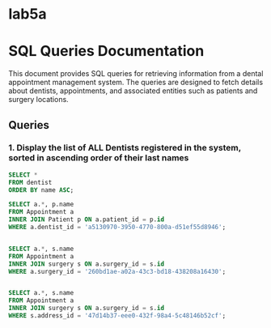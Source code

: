 # lab5a

# SQL Queries Documentation

This document provides SQL queries for retrieving information from a dental appointment management system. The queries are designed to fetch details about dentists, appointments, and associated entities such as patients and surgery locations.

## Queries

### 1. Display the list of ALL Dentists registered in the system, sorted in ascending order of their last names

```sql
SELECT *
FROM dentist
ORDER BY name ASC;

SELECT a.*, p.name
FROM Appointment a
INNER JOIN Patient p ON a.patient_id = p.id
WHERE a.dentist_id = 'a5130970-3950-4770-800a-d51ef55d8946';


SELECT a.*, s.name
FROM Appointment a
INNER JOIN surgery s ON a.surgery_id = s.id
WHERE a.surgery_id = '260bd1ae-a02a-43c3-bd18-438208a16430';


SELECT a.*, s.name
FROM Appointment a
INNER JOIN surgery s ON a.surgery_id = s.id
WHERE s.address_id = '47d14b37-eee0-432f-98a4-5c48146b52cf';



```


